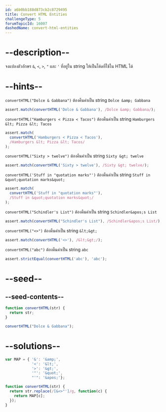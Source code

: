 ```yaml
---
id: a6b0bb188d873cb2c8729495
title: Convert HTML Entities
challengeType: 5
forumTopicId: 16007
dashedName: convert-html-entities
---
```


# --description--

จงแปลงตัวอักษร `&`, `<`, `>`, `"` และ `'` ที่อยู่ใน string ให้เป็นโค้ดที่ใช้ใน HTML ได้

# --hints--

`convertHTML("Dolce & Gabbana")` ต้องคืนค่าเป็น string `Dolce &amp; Gabbana`

```js
assert.match(convertHTML('Dolce & Gabbana'), /Dolce &amp; Gabbana/);
```

`convertHTML("Hamburgers < Pizza < Tacos")` ต้องคืนค่าเป็น string `Hamburgers &lt; Pizza &lt; Tacos`

```js
assert.match(
  convertHTML('Hamburgers < Pizza < Tacos'),
  /Hamburgers &lt; Pizza &lt; Tacos/
);
```

`convertHTML("Sixty > twelve")` ต้องคืนค่าเป็น string `Sixty &gt; twelve`

```js
assert.match(convertHTML('Sixty > twelve'), /Sixty &gt; twelve/);
```

`convertHTML('Stuff in "quotation marks"')` ต้องคืนค่าเป็น string `Stuff in &quot;quotation marks&quot;`

```js
assert.match(
  convertHTML('Stuff in "quotation marks"'),
  /Stuff in &quot;quotation marks&quot;/
);
```

`convertHTML("Schindler's List")` ต้องคืนค่าเป็น string `Schindler&apos;s List`

```js
assert.match(convertHTML("Schindler's List"), /Schindler&apos;s List/);
```

`convertHTML("<>")` ต้องคืนค่าเป็น string `&lt;&gt;`

```js
assert.match(convertHTML('<>'), /&lt;&gt;/);
```

`convertHTML("abc")` ต้องคืนค่าเป็น string `abc`

```js
assert.strictEqual(convertHTML('abc'), 'abc');
```

# --seed--

## --seed-contents--

```js
function convertHTML(str) {
  return str;
}

convertHTML("Dolce & Gabbana");
```

# --solutions--

```js
var MAP = { '&': '&amp;',
            '<': '&lt;',
            '>': '&gt;',
            '"': '&quot;',
            "'": '&apos;'};

function convertHTML(str) {
  return str.replace(/[&<>"']/g, function(c) {
    return MAP[c];
  });
}
```
